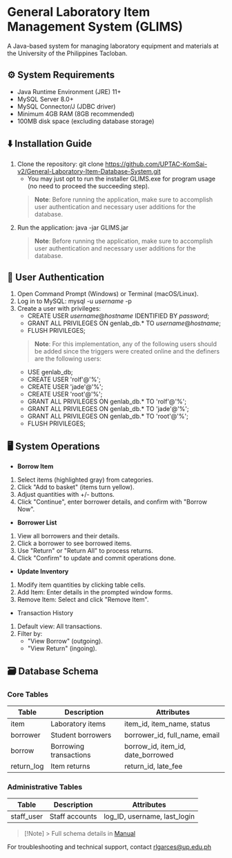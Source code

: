 # **General Laboratory Item Management System (GLIMS)**
A Java-based system for managing laboratory equipment and materials at the University of the Philippines Tacloban.
## ⚙️ **System Requirements**
- Java Runtime Environment (JRE) 11+
- MySQL Server 8.0+
- MySQL Connector/J (JDBC driver)
- Minimum 4GB RAM (8GB recommended)
- 100MB disk space (excluding database storage)
## ⬇️ **Installation Guide**
1. Clone the repository:
   git clone https://github.com/UPTAC-KomSai-v2/General-Laboratory-Item-Database-System.git
   - You may just opt to run the installer GLIMS.exe for program usage (no need to proceed the succeeding step).
   > **Note**: Before running the application, make sure to accomplish user authentication and necessary user additions for the database.
2. Run the application:
   java -jar GLIMS.jar
   > **Note**: Before running the application, make sure to accomplish user authentication and necessary user additions for the database.
## 🔐 **User Authentication**
1. Open Command Prompt (Windows) or Terminal (macOS/Linux).
2. Log in to MySQL:
   mysql -u _username_ -p
3. Create a user with privileges:
   - CREATE USER _username_@_hostname_ IDENTIFIED BY _password_;
   - GRANT ALL PRIVILEGES ON genlab_db.* TO _username_@_hostname_;
   - FLUSH PRIVILEGES;
   > **Note**: For this implementation,  any of the following users should be added since the triggers were created online and the definers are the following users:
      - USE genlab_db;
      - CREATE USER 'rolf'@'%';
      - CREATE USER 'jade'@'%';
      - CREATE USER 'root'@'%';
      - GRANT ALL PRIVILEGES ON genlab_db.* TO 'rolf'@'%';
      - GRANT ALL PRIVILEGES ON genlab_db.* TO 'jade'@'%';
      - GRANT ALL PRIVILEGES ON genlab_db.* TO 'root'@'%';
      - FLUSH PRIVILEGES;
## 🖥️ **System Operations**
- **Borrow Item**
1. Select items (highlighted gray) from categories.
2. Click "Add to basket" (items turn yellow).
3. Adjust quantities with +/- buttons.
4. Click "Continue", enter borrower details, and confirm with "Borrow Now".
- **Borrower List**
1. View all borrowers and their details.
2. Click a borrower to see borrowed items.
3. Use "Return" or "Return All" to process returns.
4. Click "Confirm" to update and commit operations done.
- **Update Inventory**
1. Modify item quantities by clicking table cells.
2. Add Item: Enter details in the prompted window forms.
3. Remove Item: Select and click "Remove Item".
- Transaction History
1. Default view: All transactions.
2. Filter by:
   - "View Borrow" (outgoing).
   - "View Return" (ingoing).
## 🗃️ **Database Schema**
### Core Tables
|  **Table** |     **Description**	  |          **Attributes**           |
| ---------- | ---------------------- | --------------------------------- |
| item	    | Laboratory items	     | item_id, item_name, status        |
| borrower	 | Student borrowers	     | borrower_id, full_name, email     |
| borrow	    | Borrowing transactions | borrow_id, item_id, date_borrowed |
| return_log |	Item returns	        | return_id, late_fee               |
### Administrative Tables
|  **Table** |     **Description**	  |          **Attributes**           |
| ---------- | ---------------------- | --------------------------------- |
| staff_user | Staff accounts	        | log_ID, username, last_login      |
> [!Note] > Full schema details in [Manual](https://drive.google.com/file/d/1W5zm0mHQmzFvs8H9uMmxPTNqgcPY5iYR/view?usp=drive_link)

For troubleshooting and technical support, contact rlgarces@up.edu.ph
